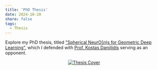 ```yaml
---
title: 'PhD Thesis'
date: 2024-10-20
share: false
tags:
  - Thesis
---
```


Explore my PhD thesis, titled ["Spherical Neur$\text{O}(n)$s for Geometric Deep Learning"](https://doi.org/10.3384/9789180756808), which I defended with [Prof. Kostas Daniilidis](https://www.cis.upenn.edu/~kostas/) serving as an opponent.


<p align="center">
  <a href="https://liu.diva-portal.org/smash/get/diva2:1894492/FULLTEXT02.pdf" target="_blank">
<img src="https://liu.diva-portal.org/smash/get/diva2:1894492/PREVIEW01.png)" alt="Thesis Cover" style="max-width:50%; height:auto;" />
  </a>
</p>